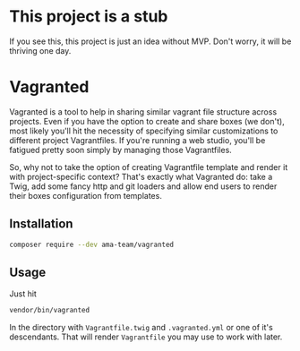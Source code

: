# This project is a stub

If you see this, this project is just an idea without MVP. Don't worry,
it will be thriving one day.

# Vagranted

Vagranted is a tool to help in sharing similar vagrant file structure 
across projects. Even if you have the option to create and share boxes
(we don't), most likely  you'll hit the necessity of specifying similar
customizations to different project Vagrantfiles. If you're running a
web studio, you'll be fatigued pretty soon simply by managing those
Vagrantfiles.

So, why not to take the option of creating Vagrantfile template and
render it with project-specific context? That's exactly what Vagranted 
do: take a Twig, add some fancy http and git loaders and allow end 
users to render their boxes configuration from templates.

## Installation

```bash
composer require --dev ama-team/vagranted
```

## Usage

Just hit

```bash
vendor/bin/vagranted
```

In the directory with `Vagrantfile.twig` and `.vagranted.yml` or one
of it's descendants. That will render `Vagrantfile` you may use to 
work with later.
